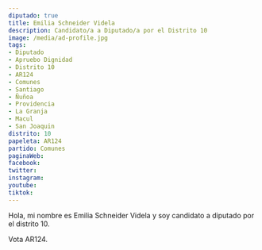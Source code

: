```yaml
---
diputado: true
title: Emilia Schneider Videla
description: Candidato/a a Diputado/a por el Distrito 10
image: /media/ad-profile.jpg
tags:
- Diputado
- Apruebo Dignidad
- Distrito 10
- AR124
- Comunes
- Santiago
- Ñuñoa
- Providencia
- La Granja
- Macul
- San Joaquin
distrito: 10
papeleta: AR124
partido: Comunes
paginaWeb:
facebook:
twitter:
instagram:
youtube:
tiktok:
---
```

Hola, mi nombre es Emilia Schneider Videla y soy candidato a diputado por el distrito 10.

Vota AR124.

